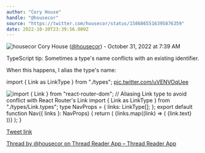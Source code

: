 ```yaml
---
author: "Cory House"
handle: "@housecor"
source: "https://twitter.com/housecor/status/1586865516395876359"
date: 2022-10-30T23:39:56.000Z
---
```


![housecor](https://pbs.twimg.com/profile_images/1525874017630035970/veQQouGw_normal.jpg)
Cory House ([@housecor](https://twitter.com/housecor)) - October 31, 2022 at 7:39 AM

TypeScript tip: Sometimes a type's name conflicts with an existing identifier.

When this happens, I alias the type's name:

import { Link as LinkType } from "./types"; [pic.twitter.com/uVENVOqUee](https://twitter.com/housecor/status/1586865516395876359/photo/1)

![import { Link } from "react-router-dom";  // Aliasing Link type to avoid conflict with React Router's Link  import { Link as LinkType } from "./types/Link.types";  type NavProps = {   links: LinkType[]; };  export default function Nav({ links }: NavProps) {   return (     <nav>       <ul>         {links.map((link) => (           <li key={link.id}>             <Link to={link.url}>{link.text}</Link>           </li>         ))}       </ul>     </nav>   ); } ](https://pbs.twimg.com/media/FgWtM9GX0AEgks2.jpg)

[Tweet link](https://twitter.com/housecor/status/1586865516395876359)

[Thread by @housecor on Thread Reader App – Thread Reader App](https://threadreaderapp.com/thread/1586865516395876359.html)
